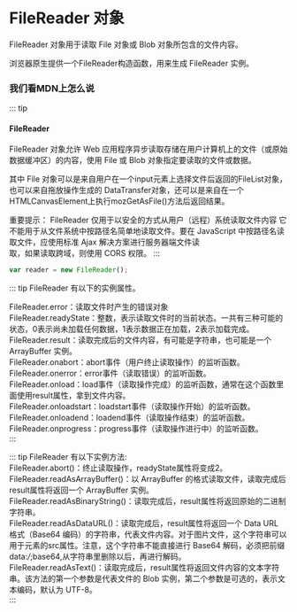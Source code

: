 # FileReader 对象
FileReader 对象用于读取 File 对象或 Blob 对象所包含的文件内容。

浏览器原生提供一个FileReader构造函数，用来生成 FileReader 实例。

### 我们看MDN上怎么说
::: tip
#### FileReader
FileReader 对象允许 Web 应用程序异步读取存储在用户计算机上的文件（或原始数据缓冲区）的内容，使用 File 或 Blob 对象指定要读取的文件或数据。<br/>

其中 File 对象可以是来自用户在一个input元素上选择文件后返回的FileList对象，也可以来自拖放操作生成的 DataTransfer对象，还可以是来自在一个HTMLCanvasElement上执行mozGetAsFile()方法后返回结果。<br/>

重要提示： FileReader 仅用于以安全的方式从用户（远程）系统读取文件内容 它不能用于从文件系统中按路径名简单地读取文件。要在 JavaScript 中按路径名读取文件，应使用标准 Ajax 解决方案进行服务器端文件读<br/>取，如果读取跨域，则使用 CORS 权限。
:::

```js
var reader = new FileReader();
```
::: tip
FileReader 有以下的实例属性。<br/>

FileReader.error：读取文件时产生的错误对象<br/>
FileReader.readyState：整数，表示读取文件时的当前状态。一共有三种可能的状态，0表示尚未加载任何数据，1表示数据正在加载，2表示加载完成。<br/>
FileReader.result：读取完成后的文件内容，有可能是字符串，也可能是一个 ArrayBuffer 实例。<br/>
FileReader.onabort：abort事件（用户终止读取操作）的监听函数。<br/>
FileReader.onerror：error事件（读取错误）的监听函数。<br/>
FileReader.onload：load事件（读取操作完成）的监听函数，通常在这个函数里面使用result属性，拿到文件内容。<br/>
FileReader.onloadstart：loadstart事件（读取操作开始）的监听函数。<br/>
FileReader.onloadend：loadend事件（读取操作结束）的监听函数。<br/>
FileReader.onprogress：progress事件（读取操作进行中）的监听函数。<br/>
:::

::: tip
FileReader 有以下实例方法:<br/>
FileReader.abort()：终止读取操作，readyState属性将变成2。<br/>
FileReader.readAsArrayBuffer()：以 ArrayBuffer 的格式读取文件，读取完成后result属性将返回一个 ArrayBuffer 实例。<br/>
FileReader.readAsBinaryString()：读取完成后，result属性将返回原始的二进制字符串。<br/>
FileReader.readAsDataURL()：读取完成后，result属性将返回一个 Data URL 格式（Base64 编码）的字符串，代表文件内容。对于图片文件，这个字符串可以用于<img>元素的src属性。注意，这个字符串不能直接进行 Base64 解码，必须把前缀data:*/*;base64,从字符串里删除以后，再进行解码。<br/>
FileReader.readAsText()：读取完成后，result属性将返回文件内容的文本字符串。该方法的第一个参数是代表文件的 Blob 实例，第二个参数是可选的，表示文本编码，默认为 UTF-8。<br/>
:::